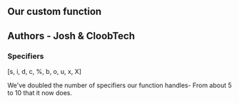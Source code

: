 ## Our custom <Printf> function

## Authors - Josh & CloobTech

### Specifiers
[s, i, d, c, %, b, o, u, x, X]

We've doubled the number of specifiers our function handles- From about 5 to 10 that it now does.


